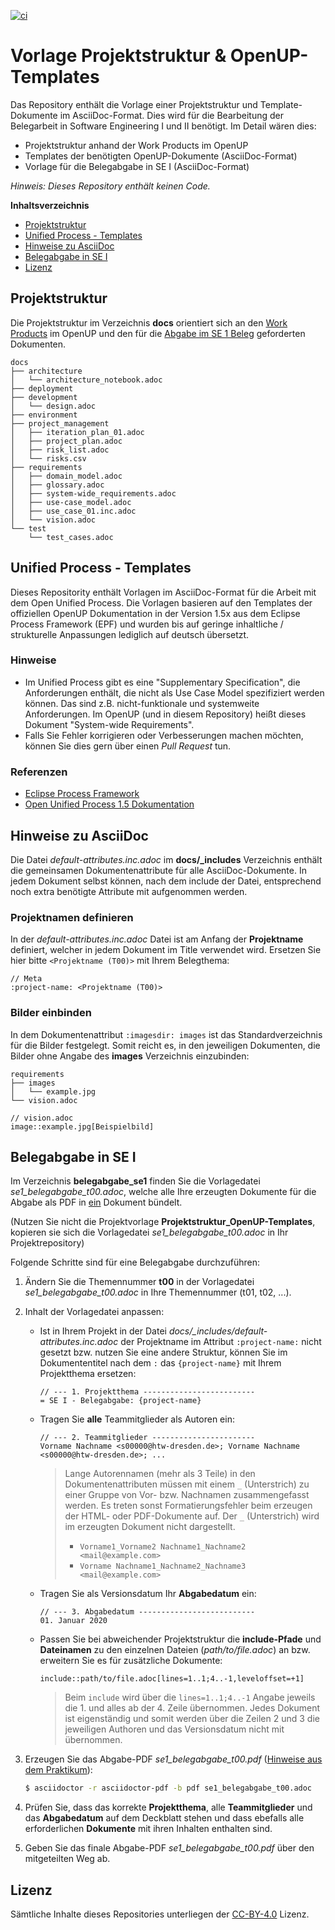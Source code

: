 [![ci](https://github.com/PowerOfCreation/E1Ressourcenverwaltung/actions/workflows/ci.yml/badge.svg)](https://github.com/PowerOfCreation/E1Ressourcenverwaltung/actions/workflows/ci.yml)

# Vorlage Projektstruktur & OpenUP-Templates

Das Repository enthält die Vorlage einer Projektstruktur und Template-Dokumente im AsciiDoc-Format. Dies wird für die Bearbeitung der Belegarbeit in Software Engineering I und II benötigt. Im Detail wären dies:

- Projektstruktur anhand der Work Products im OpenUP
- Templates der benötigten OpenUP-Dokumente (AsciiDoc-Format)
- Vorlage für die Belegabgabe in SE I (AsciiDoc-Format)

_Hinweis: Dieses Repository enthält keinen Code._



**Inhaltsverzeichnis**
- [Projektstruktur](#projektstruktur)
- [Unified Process - Templates](#unified-process---templates)
- [Hinweise zu AsciiDoc](#hinweise-zu-asciidoc)
- [Belegabgabe in SE I](#belegabgabe-in-se-i)
- [Lizenz](#lizenz)


## Projektstruktur
Die Projektstruktur im Verzeichnis **docs** orientiert sich an den <ins>Work Products</ins> im OpenUP und den für die <ins>Abgabe im SE 1 Beleg</ins> geforderten Dokumenten.

```
docs
├── architecture
│   └── architecture_notebook.adoc
├── deployment
├── development
│   └── design.adoc
├── environment
├── project_management
│   ├── iteration_plan_01.adoc
│   ├── project_plan.adoc
│   ├── risk_list.adoc
│   └── risks.csv
├── requirements
│   ├── domain_model.adoc
│   ├── glossary.adoc
│   ├── system-wide_requirements.adoc
│   ├── use-case_model.adoc
│   ├── use_case_01.inc.adoc
│   └── vision.adoc
└── test
    └── test_cases.adoc
```


## Unified Process - Templates
Dieses Repositority enthält Vorlagen im AsciiDoc-Format für die Arbeit mit dem Open Unified Process. Die Vorlagen basieren auf den Templates der offiziellen OpenUP Dokumentation in der Version 1.5x aus dem Eclipse Process Framework (EPF) und wurden bis auf geringe inhaltliche / strukturelle Anpassungen lediglich auf deutsch übersetzt.

### Hinweise
* Im Unified Process gibt es eine "Supplementary Specification", die Anforderungen enthält, die nicht als Use Case Model spezifiziert werden können. Das sind z.B. nicht-funktionale und systemweite Anforderungen. Im OpenUP (und in diesem Repository) heißt dieses Dokument "System-wide Requirements".
* Falls Sie Fehler korrigieren oder Verbesserungen machen möchten, können Sie dies gern über einen _Pull Request_ tun.

### Referenzen
* [Eclipse Process Framework](https://www.eclipse.org/epf/downloads/configurations/pubconfig_downloads.php)
* [Open Unified Process 1.5 Dokumentation](https://www2.htw-dresden.de/~anke/openup/index.htm)

## Hinweise zu AsciiDoc
Die Datei _default-attributes.inc.adoc_ im **docs/\_includes** Verzeichnis enthält die gemeinsamen Dokumentenattribute für alle AsciiDoc-Dokumente. In jedem Dokument selbst können, nach dem include der Datei, entsprechend noch extra benötigte Attribute mit aufgenommen werden.

### Projektnamen definieren

In der _default-attributes.inc.adoc_ Datei ist am Anfang der **Projektname** definiert, welcher in jedem Dokument im Title verwendet wird. Ersetzen Sie hier bitte `<Projektname (T00)>` mit Ihrem Belegthema:

```
// Meta
:project-name: <Projektname (T00)>
```

### Bilder einbinden

In dem Dokumentenattribut `:imagesdir: images` ist das Standardverzeichnis für die Bilder festgelegt. Somit reicht es, in den jeweiligen Dokumenten, die Bilder ohne Angabe des **images** Verzeichnis einzubinden:

```
requirements
├── images
│   └── example.jpg
└── vision.adoc
```
```
// vision.adoc
image::example.jpg[Beispielbild]
```


## Belegabgabe in SE I

Im Verzeichnis **belegabgabe_se1** finden Sie die Vorlagedatei *se1_belegabgabe_t00.adoc*, welche alle Ihre erzeugten Dokumente für die Abgabe als PDF in <ins>ein</ins> Dokument bündelt.

(Nutzen Sie nicht die Projektvorlage **Projektstruktur_OpenUP-Templates**, kopieren sie sich die Vorlagedatei *se1_belegabgabe_t00.adoc* in Ihr Projektrepository)

Folgende Schritte sind für eine Belegabgabe durchzuführen:

1. Ändern Sie die Themennummer **t00** in der Vorlagedatei *se1_belegabgabe_t00.adoc* in Ihre Themennummer (t01, t02, ...).
3. Inhalt der Vorlagedatei anpassen:
    - Ist in Ihrem Projekt in der Datei _docs/\_includes/default-attributes.inc.adoc_ der Projektname im Attribut `:project-name:` nicht gesetzt bzw. nutzen Sie eine andere Struktur, können Sie im Dokumententitel nach dem `:` das `{project-name}` mit Ihrem Projektthema ersetzen:

        ```
        // --- 1. Projektthema -------------------------
        = SE I - Belegabgabe: {project-name}
        ```

    - Tragen Sie **alle** Teammitglieder als Autoren ein:

        ```
        // --- 2. Teammitglieder -----------------------
        Vorname Nachname <s00000@htw-dresden.de>; Vorname Nachname <s00000@htw-dresden.de>; ...
        ```
        > Lange Autorennamen (mehr als 3 Teile) in den Dokumentenattributen müssen mit einem `_` (Unterstrich) zu einer Gruppe von Vor- bzw. Nachnamen zusammengefasst werden. Es treten sonst Formatierungsfehler beim erzeugen der HTML- oder PDF-Dokumente auf. Der `_` (Unterstrich) wird im erzeugten Dokument nicht dargestellt.
        >
        > - `Vorname1_Vorname2 Nachname1_Nachname2 <mail@example.com>`
        > - `Vorname Nachname1_Nachname2_Nachname3 <mail@example.com>`

    - Tragen Sie als Versionsdatum Ihr **Abgabedatum** ein:

        ```
        // --- 3. Abgabedatum --------------------------
        01. Januar 2020
        ```

    - Passen Sie bei abweichender Projektstruktur die **include-Pfade** und **Dateinamen** zu den einzelnen Dateien (*path/to/file.adoc*) an bzw. erweitern Sie es für zusätzliche Dokumente:

        ```
        include::path/to/file.adoc[lines=1..1;4..-1,leveloffset=+1]
        ```
        > Beim `include` wird über die `lines=1..1;4..-1` Angabe jeweils die 1. und alles ab der 4. Zeile übernommen. Jedes Dokument ist eigenständig und somit werden über die Zeilen 2 und 3 die jeweiligen Authoren und das Versionsdatum nicht mit übernommen.

4. Erzeugen Sie das Abgabe-PDF _*se1_belegabgabe_t00.pdf*_ ([Hinweise aus dem Praktikum](https://www.informatik.htw-dresden.de/~zirkelba/praktika/se/arbeiten-mit-git-und-asciidoc/praktikumsaufgaben-teil-2.html#_aufgabe_2_1_htmlpdf)):

    ```sh
    $ asciidoctor -r asciidoctor-pdf -b pdf se1_belegabgabe_t00.adoc
    ```
5. Prüfen Sie, dass das korrekte **Projektthema**, alle **Teammitglieder** und das **Abgabedatum** auf dem Deckblatt stehen und dass ebefalls alle erforderlichen **Dokumente** mit ihren Inhalten enthalten sind.

6. Geben Sie das finale Abgabe-PDF _*se1_belegabgabe_t00.pdf*_ über den mitgeteilten Weg ab.


## Lizenz
Sämtliche Inhalte dieses Repositories unterliegen der [CC-BY-4.0](https://choosealicense.com/licenses/cc-by-4.0/) Lizenz.
